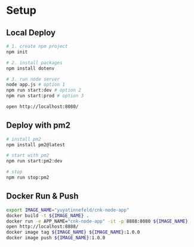 # Setup

## Local Deploy
```bash
# 1. create npm project
npm init

# 2. install packages
npm install dotenv

# 3. run node server
node app.js # option 1
npm run start:dev # option 2
npm run start:prod # option 3

open http://localhost:8080/
```

## Deploy with pm2

```bash
# install pm2
npm install pm2@latest

# start with pm2
npm run start:pm2:dev

# stop
npm run stop:pm2
```

## Docker Run & Push
```bash
export IMAGE_NAME="yuyatinnefeld/cnk-node-app"
docker build -t ${IMAGE_NAME} .
docker run -e APP_NAME="cnk-node-app" -it -p 8888:8080 ${IMAGE_NAME}
open http://localhost:8888/
docker image tag ${IMAGE_NAME} ${IMAGE_NAME}:1.0.0
docker image push ${IMAGE_NAME}:1.0.0
```